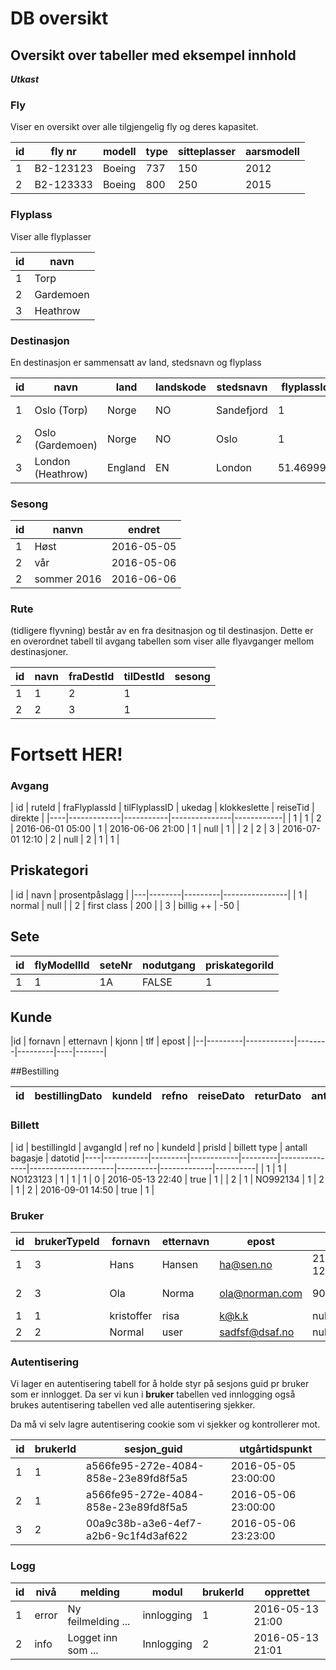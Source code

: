 # DB oversikt

## Oversikt over tabeller med eksempel innhold

**_Utkast_**

### Fly
Viser en oversikt over alle tilgjengelig fly og deres kapasitet.

| id | fly nr |  modell | type | sitteplasser | aarsmodell | 
|----|--------|------------|--------|----------------|---------------|
| 1 | B2-123123  | Boeing | 737 | 150 | 2012 |
| 2 | B2-123333  | Boeing | 800 | 250 | 2015 | 

### Flyplass
Viser alle flyplasser

| id | navn |
|----|--------|
| 1 | Torp | 
| 2 | Gardemoen | 
| 3 | Heathrow | 

### Destinasjon
En destinasjon er sammensatt av land, stedsnavn og flyplass

| id | navn | land |  landskode | stedsnavn | flyplassId| geo_lat | geo_lang | endret  |
|----|------|------|------------|----------|------------|----------|----------|-------|
| 1 | Oslo (Torp)  | Norge | NO | Sandefjord | 1 | 59.000053 | 10.019490 | 2016-06-04 |
| 2 | Oslo (Gardemoen) | Norge | NO | Oslo | 1 | 60.197591 | 11.100910 | 2016-06-06 |
| 3 | London (Heathrow)  | England | EN | London  | 51.469996 | -0.454006  | 2016-06-06 |

### Sesong
| id | nanvn | endret |
|----|------|---------|
| 1 | Høst | 2016-05-05|
| 2 | vår | 2016-05-06 |
| 2 | sommer 2016 | 2016-06-06 |

### Rute
(tidligere flyvning) består av en fra desitnasjon og til destinasjon.
Dette er en overordnet tabell til avgang tabellen som viser alle flyavganger mellom destinasjoner. 

| id | navn | fraDestId | tilDestId | sesong |
|----|------|-----------|-----------|--------|
| 1 | 1 | 2 |  1 | 
| 2 | 2 | 3 |  1 |

# Fortsett HER!

### Avgang
| id | ruteId | fraFlyplassId | tilFlyplassID | ukedag | klokkeslette | reiseTid | direkte |
|----|-------------|-----------|---------------|------------|
| 1 | 1 | 2 | 2016-06-01 05:00 | 1 | 2016-06-06 21:00 |  1 | null | 1 |
| 2 | 2 | 3 | 2016-07-01 12:10 | 2 | null | 2 | 1 | 1 |

## Priskategori

| id | navn  | prosentpåslagg |
|---|--------|---------|----------------|
| 1 | normal  | null |
| 2 | first class | 200 |
| 3 | billig ++  | -50 |


## Sete

| id | flyModellId | seteNr | nodutgang | priskategoriId |
|---|--------------|--------|-----------|-------------|
| 1 | 1 | 1A | FALSE | 1 | 

## Kunde
|id | fornavn | etternavn | kjonn  | tlf | epost |
|--|---------|------------|--------|---------|----|-------|

##Bestilling

|id | bestillingDato | kundeId | refno |  reiseDato | returDato | antallVoksen | antallBarn | antallBebis  |
|---|----------------|---------|-------|------------|-----------|--------------|------------|---------------|

### Billett
| id | bestillingId | avgangId | ref no | kundeId | prisId | billett type | antall bagasje | datotid 
|----|-----------|---------|------------|---------|---------------|---------------------|----------|-------------|----------|
| 1 | 1 | NO123123 | 1 | 1 | 1 | 0 | 2016-05-13 22:40 | true | 1 |
| 2 | 1 | NO992134 | 1 | 2 | 1 | 2 | 2016-09-01 14:50 | true | 1 |


### Bruker
| id | brukerTypeId | fornavn | etternavn | epost | tlf | fødselsdato | kjønn |  password  |
|---|--------------------|------------|--------------|---------|----|-----------------|---------|---------------|
| 1 | 3 | Hans | Hansen | ha@sen.no | 213111 12 | 1955-01-12 | mann | zxczxcsd |
| 2 | 3  |Ola | Norma | ola@norman.com | 90090013 | 1977-12-12 | mann | asdfasdf |
| 1 | 1 | kristoffer | risa | k@k.k | null | null | null | dsafopsdfi |
| 2 | 2 | Normal | user | sadfsf@dsaf.no | null | null | null | ewrq1| 

### Autentisering
Vi lager en autentisering tabell for å holde styr på sesjons guid pr bruker som er innlogget. Da ser vi kun i __bruker__ tabellen ved innlogging også brukes autentisering tabellen ved alle autentisering sjekker. 

Da må vi selv lagre autentisering cookie som vi sjekker og kontrollerer mot. 

| id | brukerId | sesjon_guid | utgårtidspunkt |
|----|-------------|----------------|---------------------|
| 1 | 1 | a566fe95-272e-4084-858e-23e89fd8f5a5 | 2016-05-05 23:00:00 |
| 2 | 1 | a566fe95-272e-4084-858e-23e89fd8f5a5 | 2016-05-06 23:00:00 |
| 3 | 2 | 00a9c38b-a3e6-4ef7-a2b6-9c1f4d3af622 | 2016-05-06 23:23:00 |

### Logg
| id | nivå | melding | modul | brukerId | opprettet |
|----|--------|------------|----------|-------------|-----------|
| 1 | error | Ny feilmelding ... | innlogging | 1 | 2016-05-13 21:00 |
| 2 | info | Logget inn som ... | Innlogging | 2 | 2016-05-13 21:01 |
